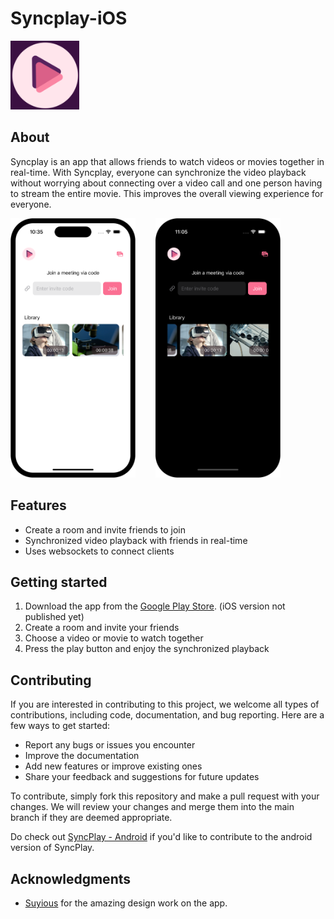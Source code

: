 # Syncplay-iOS

<img src="https://github.com/costomato/SyncPlay/blob/main/app/src/debug/ic_launcher-playstore.png" width="110px">

## About
Syncplay is an app that allows friends to watch videos or movies together in real-time. With Syncplay, everyone can synchronize the video playback without worrying about connecting over a video call and one person having to stream the entire movie. This improves the overall viewing experience for everyone.

<img src="https://github.com/costomato/SyncPlay-iOS/blob/main/misc/ss1.png" width="200px">&nbsp;&nbsp;&nbsp;&nbsp;&nbsp;&nbsp;&nbsp;&nbsp;<img src="https://github.com/costomato/SyncPlay-iOS/blob/main/misc/ss2.png" width="200px">

## Features
- Create a room and invite friends to join
- Synchronized video playback with friends in real-time
- Uses websockets to connect clients

## Getting started
1. Download the app from the [Google Play Store](https://play.google.com/store/apps/details?id=com.flyprosper.syncplay). (iOS version not published yet)
2. Create a room and invite your friends
3. Choose a video or movie to watch together
4. Press the play button and enjoy the synchronized playback

## Contributing
If you are interested in contributing to this project, we welcome all types of contributions, including code, documentation, and bug reporting. Here are a few ways to get started:

- Report any bugs or issues you encounter
- Improve the documentation
- Add new features or improve existing ones
- Share your feedback and suggestions for future updates

To contribute, simply fork this repository and make a pull request with your changes. We will review your changes and merge them into the main branch if they are deemed appropriate.

Do check out [SyncPlay - Android](https://github.com/costomato/SyncPlay) if you'd like to contribute to the android version of SyncPlay.

## Acknowledgments
- [Suyious](https://github.com/Suyious) for the amazing design work on the app.

